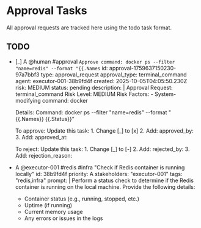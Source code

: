 # Approval Tasks

All approval requests are tracked here using the todo task format.

## TODO

- [_] A @human #approval `Approve command: docker ps --filter "name=redis" --format "{{.Names`
  id: approval-1759637150230-97a7bbf3
  type: approval_request
  approval_type: terminal_command
  agent: executor-001-38b9fd4f
  created: 2025-10-05T04:05:50.230Z
  risk: MEDIUM
  status: pending
  description: |
    Approval Request: terminal_command
    Risk Level: MEDIUM
    Risk Factors:
      - System-modifying command: docker 
    
    Details:
      Command: docker ps --filter "name=redis" --format "{{.Names}} {{.Status}}"
    
    To approve: Update this task:
      1. Change [_] to [x]
      2. Add: approved_by: <your-name>
      3. Add: approved_at: <timestamp>
    
    To reject: Update this task:
      1. Change [_] to [-]
      2. Add: rejected_by: <your-name>
      3. Add: rejection_reason: <reason>

- A @executor-001 #redis #infra "Check if Redis container is running locally" id: 38b9fd4f
  priority: A
  stakeholders: "executor-001"
  tags: "redis,infra"
  prompt: |
    Perform a status check to determine if the Redis container is running on the
    local machine. Provide the following details:
    - Container status (e.g., running, stopped, etc.)
    - Uptime (if running)
    - Current memory usage
    - Any errors or issues in the logs
